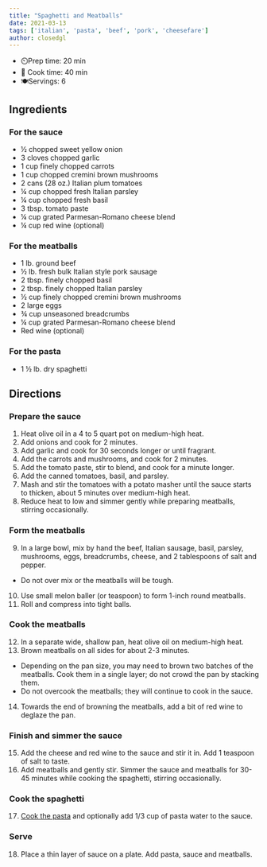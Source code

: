 ```yaml
---
title: "Spaghetti and Meatballs"
date: 2021-03-13
tags: ['italian', 'pasta', 'beef', 'pork', 'cheesefare']
author: closedgl
---
```


- ⏲️Prep time: 20 min
- 🍳 Cook time: 40 min
- 🍽️Servings: 6

## Ingredients

### For the sauce

- ½ chopped sweet yellow onion
- 3 cloves chopped garlic
- 1 cup finely chopped carrots
- 1 cup chopped cremini brown mushrooms
- 2 cans (28 oz.) Italian plum tomatoes
- ¼ cup chopped fresh Italian parsley
- ¼ cup chopped fresh basil
- 3 tbsp. tomato paste
- ¼ cup grated Parmesan-Romano cheese blend
- ¼ cup red wine (optional)

### For the meatballs

- 1 lb. ground beef
- ½ lb. fresh bulk Italian style pork sausage
- 2 tbsp. finely chopped basil
- 2 tbsp. finely chopped Italian parsley
- ½ cup finely chopped cremini brown mushrooms
- 2 large eggs
- ¾ cup unseasoned breadcrumbs
- ¼ cup grated Parmesan-Romano cheese blend
- Red wine (optional)

### For the pasta

- 1 ½ lb. dry spaghetti

## Directions

### Prepare the sauce

1. Heat olive oil in a 4 to 5 quart pot on medium-high heat.
2. Add onions and cook for 2 minutes.
3. Add garlic and cook for 30 seconds longer or until fragrant.
4. Add the carrots and mushrooms, and cook for 2 minutes.
5. Add the tomato paste, stir to blend, and cook for a minute longer.
6. Add the canned tomatoes, basil, and parsley.
7. Mash and stir the tomatoes with a potato masher until the sauce starts to thicken, about 5 minutes over medium-high
   heat.
8. Reduce heat to low and simmer gently while preparing meatballs, stirring occasionally.

### Form the meatballs

9. In a large bowl, mix by hand the beef, Italian sausage, basil, parsley, mushrooms, eggs, breadcrumbs, cheese, and 2
   tablespoons of salt and pepper.

- Do not over mix or the meatballs will be tough.

10. Use small melon baller (or teaspoon) to form 1-inch round meatballs.
11. Roll and compress into tight balls.

### Cook the meatballs

12. In a separate wide, shallow pan, heat olive oil on medium-high heat.
13. Brown meatballs on all sides for about 2-3 minutes.

- Depending on the pan size, you may need to brown two batches of the meatballs. Cook them in a single layer; do not
  crowd the pan by stacking them.
- Do not overcook the meatballs; they will continue to cook in the sauce.

14. Towards the end of browning the meatballs, add a bit of red wine to deglaze the pan.

### Finish and simmer the sauce

15. Add the cheese and red wine to the sauce and stir it in. Add 1 teaspoon of salt to taste.
16. Add meatballs and gently stir. Simmer the sauce and meatballs for 30-45 minutes while cooking the spaghetti,
    stirring occasionally.

### Cook the spaghetti

17. [Cook the pasta](/pasta) and optionally add 1/3 cup of pasta water to the sauce.

### Serve

18. Place a thin layer of sauce on a plate. Add pasta, sauce and meatballs.
